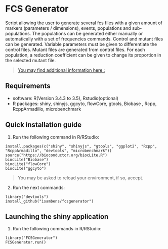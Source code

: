 # FCS Generator
Script allowing the user to generate several fcs files with a given amount of markers (parameters / dimensions), events, populations and sub-populations.
    The populations can be generated either manually or automatically with a set of frequencies commands.
    Control and mutant files can be generated. Variable parameters must be given to differentiate the control files. 
    Mutant files are generated from control files. For each population, a reduction coefficient can be given to change its proportion in the selected mutant file.
	
>[You may find additional information here :](doc/temp.pdf)
 
	
## Requirements
  * software: R(Version 3.4.3 to 3.5), Rstudio(optional)
  * R packages: shiny, shinyjs, ggcyto, flowCore, gtools, Biobase , Rcpp, RcppArmadillo, microbenchmark
  
## Quick installation guide

  1. Run the following command in R/RStudio:
```
install.packages(c("shiny", "shinyjs", "gtools", "ggplot2", "Rcpp", "RcppArmadillo", "devtools", "microbenchmark"))
source("https://bioconductor.org/biocLite.R")
biocLite("Biobase")
biocLite("flowCore")
biocLite("ggcyto")
```
  >You may be asked to reload your environment, if so, accept.
  
  2. Run the next commands:
```
library("devtools")
install_github("isambens/fcsgenerator")
```

  
## Launching the shiny application

  1. Run the following commands in R/RStudio:
```
library("FCSGenerator")
FCSGenerator.run()
```
